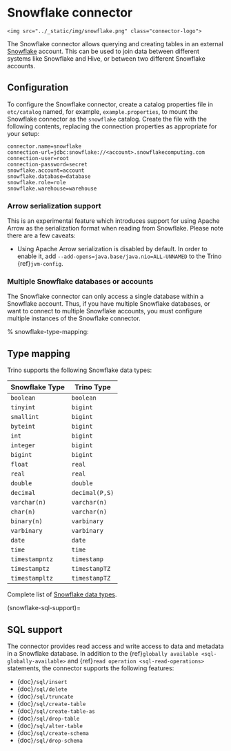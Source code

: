 # Snowflake connector

```{raw} html
<img src="../_static/img/snowflake.png" class="connector-logo">
```

The Snowflake connector allows querying and creating tables in an
external [Snowflake](https://www.snowflake.com/) account. This can be used to join data between
different systems like Snowflake and Hive, or between two different
Snowflake accounts.

## Configuration

To configure the Snowflake connector, create a catalog properties file
in `etc/catalog` named, for example, `example.properties`, to
mount the Snowflake connector as the `snowflake` catalog.
Create the file with the following contents, replacing the
connection properties as appropriate for your setup:

```none
connector.name=snowflake
connection-url=jdbc:snowflake://<account>.snowflakecomputing.com
connection-user=root
connection-password=secret
snowflake.account=account
snowflake.database=database
snowflake.role=role
snowflake.warehouse=warehouse
```

### Arrow serialization support

This is an experimental feature which introduces support for using Apache Arrow
as the serialization format when reading from Snowflake.  Please note there are
a few caveats:

- Using Apache Arrow serialization is disabled by default. In order to enable
  it,  add `--add-opens=java.base/java.nio=ALL-UNNAMED` to the Trino
  {ref}`jvm-config`.

### Multiple Snowflake databases or accounts

The Snowflake connector can only access a single database within
a Snowflake account. Thus, if you have multiple Snowflake databases,
or want to connect to multiple Snowflake accounts, you must configure
multiple instances of the Snowflake connector.

% snowflake-type-mapping:

## Type mapping

Trino supports the following Snowflake data types:

| Snowflake Type | Trino Type     |
| -------------- | -------------- |
| `boolean`      | `boolean`      |
| `tinyint`      | `bigint`       |
| `smallint`     | `bigint`       |
| `byteint`      | `bigint`       |
| `int`          | `bigint`       |
| `integer`      | `bigint`       |
| `bigint`       | `bigint`       |
| `float`        | `real`         |
| `real`         | `real`         |
| `double`       | `double`       |
| `decimal`      | `decimal(P,S)` |
| `varchar(n)`   | `varchar(n)`   |
| `char(n)`      | `varchar(n)`   |
| `binary(n)`    | `varbinary`    |
| `varbinary`    | `varbinary`    |
| `date`         | `date`         |
| `time`         | `time`         |
| `timestampntz` | `timestamp`    |
| `timestamptz`  | `timestampTZ`  |
| `timestampltz` | `timestampTZ`  |

Complete list of [Snowflake data types](https://docs.snowflake.com/en/sql-reference/intro-summary-data-types.html).

(snowflake-sql-support)=

## SQL support

The connector provides read access and write access to data and metadata in
a Snowflake database.  In addition to the {ref}`globally available
<sql-globally-available>` and {ref}`read operation <sql-read-operations>`
statements, the connector supports the following features:

- {doc}`/sql/insert`
- {doc}`/sql/delete`
- {doc}`/sql/truncate`
- {doc}`/sql/create-table`
- {doc}`/sql/create-table-as`
- {doc}`/sql/drop-table`
- {doc}`/sql/alter-table`
- {doc}`/sql/create-schema`
- {doc}`/sql/drop-schema`
